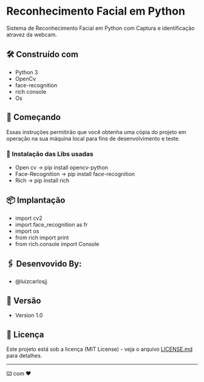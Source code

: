 # Reconhecimento Facial em Python
Sistema de Reconhecimento Facial em Python com Captura e identificação atravez da webcam.

## 🛠️ Construído com

* Python 3
* OpenCv
* face-recognition 
* rich console
* Os

## 🚀 Começando

Essas instruções permitirão que você obtenha uma cópia do projeto em operação na sua máquina local para fins de desenvolvimento e teste.

### 🔧 Instalação das Libs usadas

- Open cv -> pip install opencv-python
- Face-Recognition -> pip install face-recognition
- Rich -> pip install rich


## 📦 Implantação

- import cv2
- import face_recognition as fr
- import os
- from rich import print
- from rich.console import Console


## 🖇️ Desenvovido By:
- @luizcarlosjj

## 📌 Versão

* Version 1.0
 

## 📄 Licença

Este projeto está sob a licença (MIT License) - veja o arquivo [LICENSE.md](https://github.com/luizcarlosjj/aps-web/LICENCE) para detalhes.

---
⌨️ com ❤️
